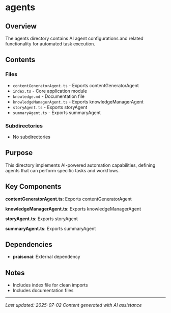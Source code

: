 # agents

## Overview

The agents directory contains AI agent configurations and related functionality for automated task execution.

## Contents

### Files
- `contentGeneratorAgent.ts` - Exports contentGeneratorAgent
- `index.ts` - Core application module
- `knowledge.md` - Documentation file
- `knowledgeManagerAgent.ts` - Exports knowledgeManagerAgent
- `storyAgent.ts` - Exports storyAgent
- `summaryAgent.ts` - Exports summaryAgent

### Subdirectories
- No subdirectories

## Purpose

This directory implements AI-powered automation capabilities, defining agents that can perform specific tasks and workflows.

## Key Components

**contentGeneratorAgent.ts**: Exports contentGeneratorAgent

**knowledgeManagerAgent.ts**: Exports knowledgeManagerAgent

**storyAgent.ts**: Exports storyAgent

**summaryAgent.ts**: Exports summaryAgent

## Dependencies

- **praisonai**: External dependency

## Notes

- Includes index file for clean imports
- Includes documentation files

---

*Last updated: 2025-07-02*
*Content generated with AI assistance*